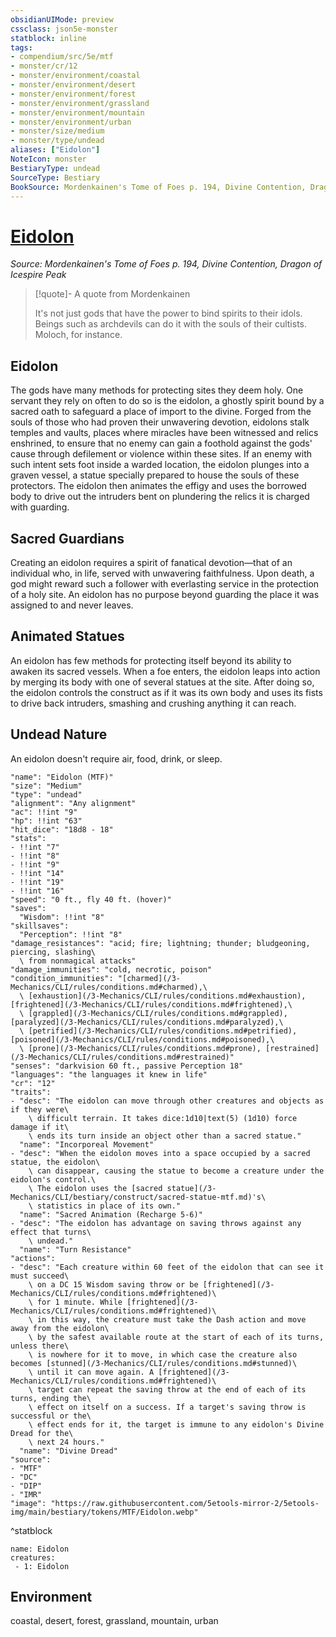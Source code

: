 ```yaml
---
obsidianUIMode: preview
cssclass: json5e-monster
statblock: inline
tags:
- compendium/src/5e/mtf
- monster/cr/12
- monster/environment/coastal
- monster/environment/desert
- monster/environment/forest
- monster/environment/grassland
- monster/environment/mountain
- monster/environment/urban
- monster/size/medium
- monster/type/undead
aliases: ["Eidolon"]
NoteIcon: monster
BestiaryType: undead
SourceType: Bestiary
BookSource: Mordenkainen's Tome of Foes p. 194, Divine Contention, Dragon of Icespire Peak
---
```

# [Eidolon](3-Mechanics\CLI\bestiary\undead/eidolon-mtf.md)
*Source: Mordenkainen's Tome of Foes p. 194, Divine Contention, Dragon of Icespire Peak*  

> [!quote]- A quote from Mordenkainen  
> 
> It's not just gods that have the power to bind spirits to their idols. Beings such as archdevils can do it with the souls of their cultists. Moloch, for instance.

## Eidolon

The gods have many methods for protecting sites they deem holy. One servant they rely on often to do so is the eidolon, a ghostly spirit bound by a sacred oath to safeguard a place of import to the divine. Forged from the souls of those who had proven their unwavering devotion, eidolons stalk temples and vaults, places where miracles have been witnessed and relics enshrined, to ensure that no enemy can gain a foothold against the gods' cause through defilement or violence within these sites. If an enemy with such intent sets foot inside a warded location, the eidolon plunges into a graven vessel, a statue specially prepared to house the souls of these protectors. The eidolon then animates the effigy and uses the borrowed body to drive out the intruders bent on plundering the relics it is charged with guarding.

## Sacred Guardians

Creating an eidolon requires a spirit of fanatical devotion—that of an individual who, in life, served with unwavering faithfulness. Upon death, a god might reward such a follower with everlasting service in the protection of a holy site. An eidolon has no purpose beyond guarding the place it was assigned to and never leaves.

## Animated Statues

An eidolon has few methods for protecting itself beyond its ability to awaken its sacred vessels. When a foe enters, the eidolon leaps into action by merging its body with one of several statues at the site. After doing so, the eidolon controls the construct as if it was its own body and uses its fists to drive back intruders, smashing and crushing anything it can reach.

## Undead Nature

An eidolon doesn't require air, food, drink, or sleep.

```statblock
"name": "Eidolon (MTF)"
"size": "Medium"
"type": "undead"
"alignment": "Any alignment"
"ac": !!int "9"
"hp": !!int "63"
"hit_dice": "18d8 - 18"
"stats":
- !!int "7"
- !!int "8"
- !!int "9"
- !!int "14"
- !!int "19"
- !!int "16"
"speed": "0 ft., fly 40 ft. (hover)"
"saves":
  "Wisdom": !!int "8"
"skillsaves":
  "Perception": !!int "8"
"damage_resistances": "acid; fire; lightning; thunder; bludgeoning, piercing, slashing\
  \ from nonmagical attacks"
"damage_immunities": "cold, necrotic, poison"
"condition_immunities": "[charmed](/3-Mechanics/CLI/rules/conditions.md#charmed),\
  \ [exhaustion](/3-Mechanics/CLI/rules/conditions.md#exhaustion), [frightened](/3-Mechanics/CLI/rules/conditions.md#frightened),\
  \ [grappled](/3-Mechanics/CLI/rules/conditions.md#grappled), [paralyzed](/3-Mechanics/CLI/rules/conditions.md#paralyzed),\
  \ [petrified](/3-Mechanics/CLI/rules/conditions.md#petrified), [poisoned](/3-Mechanics/CLI/rules/conditions.md#poisoned),\
  \ [prone](/3-Mechanics/CLI/rules/conditions.md#prone), [restrained](/3-Mechanics/CLI/rules/conditions.md#restrained)"
"senses": "darkvision 60 ft., passive Perception 18"
"languages": "the languages it knew in life"
"cr": "12"
"traits":
- "desc": "The eidolon can move through other creatures and objects as if they were\
    \ difficult terrain. It takes dice:1d10|text(5) (1d10) force damage if it\
    \ ends its turn inside an object other than a sacred statue."
  "name": "Incorporeal Movement"
- "desc": "When the eidolon moves into a space occupied by a sacred statue, the eidolon\
    \ can disappear, causing the statue to become a creature under the eidolon's control.\
    \ The eidolon uses the [sacred statue](/3-Mechanics/CLI/bestiary/construct/sacred-statue-mtf.md)'s\
    \ statistics in place of its own."
  "name": "Sacred Animation (Recharge 5-6)"
- "desc": "The eidolon has advantage on saving throws against any effect that turns\
    \ undead."
  "name": "Turn Resistance"
"actions":
- "desc": "Each creature within 60 feet of the eidolon that can see it must succeed\
    \ on a DC 15 Wisdom saving throw or be [frightened](/3-Mechanics/CLI/rules/conditions.md#frightened)\
    \ for 1 minute. While [frightened](/3-Mechanics/CLI/rules/conditions.md#frightened)\
    \ in this way, the creature must take the Dash action and move away from the eidolon\
    \ by the safest available route at the start of each of its turns, unless there\
    \ is nowhere for it to move, in which case the creature also becomes [stunned](/3-Mechanics/CLI/rules/conditions.md#stunned)\
    \ until it can move again. A [frightened](/3-Mechanics/CLI/rules/conditions.md#frightened)\
    \ target can repeat the saving throw at the end of each of its turns, ending the\
    \ effect on itself on a success. If a target's saving throw is successful or the\
    \ effect ends for it, the target is immune to any eidolon's Divine Dread for the\
    \ next 24 hours."
  "name": "Divine Dread"
"source":
- "MTF"
- "DC"
- "DIP"
- "IMR"
"image": "https://raw.githubusercontent.com/5etools-mirror-2/5etools-img/main/bestiary/tokens/MTF/Eidolon.webp"
```
^statblock

```encounter-table
name: Eidolon
creatures:
 - 1: Eidolon
```

## Environment

coastal, desert, forest, grassland, mountain, urban